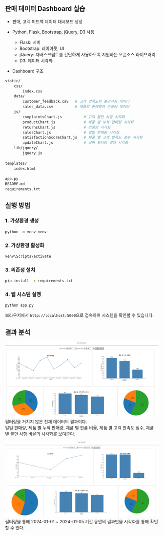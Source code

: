 ## 판매 데이터 Dashboard 실습
- 판매, 고객 피드백 데이터 대시보드 생성
- Python, Flask, Bootstrap, jQuery, D3 사용
    - Flask: 서버
    - Bootstrap: 레이아웃, UI
    - jQuery: 자바스크립트를 간단하게 사용하도록 지원하는 오픈소스 라이브러리
    - D3: 데이터 시각화

- Dashboard 구조
```bash
static/
    css/
        index.css
    data/
        customer_feedback.csv   # 고객 만족도와 불만사항 데이터
        sales_data.csv          # 제품의 판매량과 반품량 데이터
    js/
        complaintsChart.js          # 고객 불만 사항 시각화
        productChart.js             # 제품 별 누적 판매량 시각화
        returnsChart.js             # 반품량 시각화
        salesChart.js               # 일일 판매량 시각화
        satisfactionScoreChart.js   # 제품 별 고객 만족도 점수 시각화
        updateChart.js              # 날짜 필터링 결과 시각화
    lib/jquery/
        jquery.js

templates/
    index.html

app.py
README.md
requirements.txt
```

## 실행 방법
### 1. 가상환경 생성
```bash
python -m venv venv
```
### 2. 가상환경 활성화
```bash
venv\Scripts\activate
```
### 3. 의존성 설치
```bash
pip install -r requirements.txt
```
### 4. 웹 시스템 실행
```bash
python app.py
```
브라우저에서 `http://localhost:5000`으로 접속하여 시스템을 확인할 수 있습니다.

## 결과 분석
![alt text](images/image-1.png)
필터링을 거치지 않은 전체 데이터의 결과이다.  
일일 판매량, 제품 별 누적 판매량, 제품 별 판품 비율, 제품 별 고객 만족도 점수, 제품 별 불만 사항 비율의 시각화를 보여준다.  
  
![alt text](images/image-2.png)
필터링을 통해 2024-01-01 ~ 2024-01-05 기간 동안의 결과만을 시각화를 통해 확인할 수 있다.